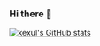 ### Hi there 👋
[![kexul's GitHub stats](https://github-readme-stats.vercel.app/api?username=kexul)](https://github.com/kexul/github-readme-stats)

